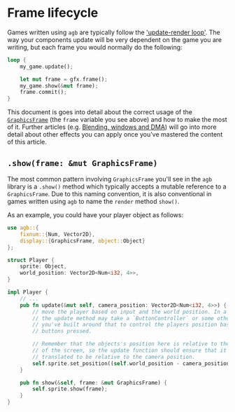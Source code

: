 # Frame lifecycle

Games written using `agb` are typically follow the ['update-render loop'](https://gameprogrammingpatterns.com/game-loop.html).
The way your components update will be very dependent on the game you are writing, but each frame you would normally do the following:

```rust
loop {
    my_game.update();

    let mut frame = gfx.frame();
    my_game.show(&mut frame);
    frame.commit();
}
```

This document is goes into detail about the correct usage of the [`GraphicsFrame`](https://docs.rs/agb/latest/agb/display/GraphicsFrame.html)
(the `frame` variable you see above) and how to make the most of it.
Further articles (e.g. [Blending, windows and DMA]()) will go into more detail about other effects you can apply once you've mastered the content of this article.

## `.show(frame: &mut GraphicsFrame)`

The most common pattern involving `GraphicsFrame` you'll see in the `agb` library is a `.show()` method which typically accepts a mutable
reference to a `GraphicsFrame`.
Due to this naming convention, it is also conventional in games written using `agb` to name the `render` method `show()`.

As an example, you could have your player object as follows:

```rust
use agb::{
    fixnum::{Num, Vector2D},
    display::{GraphicsFrame, object::Object}
};

struct Player {
    sprite: Object,
    world_position: Vector2D<Num<i32, 4>>,
}

impl Player {
    // ...
    pub fn update(&mut self, camera_position: Vector2D<Num<i32, 4>>) {
        // move the player based on input and the world position. In a real game,
        // the update method may take a `ButtonController` or some other struct
        // you've built around that to control the players position based on
        // buttons pressed.

        // Remember that the objects's position here is relative to the top left
        // of the screen, so the update function should ensure that it is
        // translated to be relative to the camera position.
        self.sprite.set_position((self.world_position - camera_position).floor());
    }

    pub fn show(&self, frame: &mut GraphicsFrame) {
        self.sprite.show(frame);
    }
}
```
